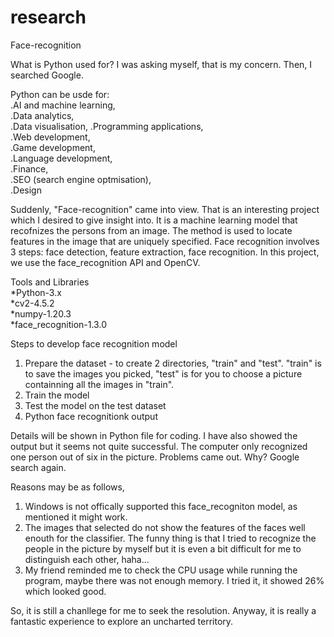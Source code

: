 # research
Face-recognition

What is Python used for? I was asking myself, that is my concern. Then, I searched Google.

Python can be usde for:   
.AI and machine learning,  
.Data analytics,  
.Data visualisation, 
.Programming applications,  
.Web development,   
.Game development,   
.Language development,   
.Finance,   
.SEO (search engine optmisation),   
.Design  

Suddenly, "Face-recognition" came into view. That is an interesting project which I desired to give insight into.
It is a machine learning model that recofnizes the persons from an image.
The method is used to locate features in the image that are uniquely specified.
Face recognition involves 3 steps: face detection, feature extraction, face recognition.
In this project, we use the face_recognition API and OpenCV.

Tools and Libraries  
*Python-3.x  
*cv2-4.5.2  
*numpy-1.20.3  
*face_recognition-1.3.0 

Steps to develop face recognition model  
1. Prepare the dataset - to create 2 directories, "train" and "test". "train" is to save the images you picked, "test" is for you to choose a picture containning all the images in "train".  
2. Train the model  
3. Test the model on the test dataset  
4. Python face recognitionk output  

Details will be shown in Python file for coding. I have also showed the output but it seems not quite successful. The computer only recognized one person out of six in the picture. Problems came out. Why? Google search again. 

Reasons may be as follows,  
1. Windows is not offically supported this face_recogniton model, as mentioned it might work.  
2. The images that selected do not show the features of the faces well enouth for the classifier. The funny thing is that I tried to recognize the people in the picture by myself but it is even a bit difficult for me to distinguish each other, haha...  
3. My friend reminded me to check the CPU usage while running the program, maybe there was not enough memory. I tried it, it showed 26% which looked good.   

So, it is still a chanllege for me to seek the resolution. Anyway, it is really a fantastic experience to explore an uncharted territory.
